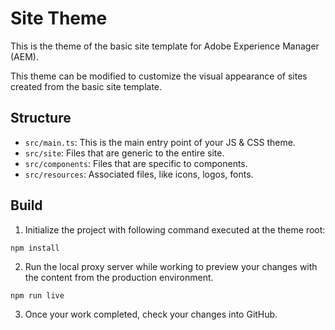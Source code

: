 # Site Theme

This is the theme of the basic site template for Adobe Experience Manager (AEM).

This theme can be modified to customize the visual appearance of sites created from the basic site template.

## Structure

- `src/main.ts`: This is the main entry point of your JS & CSS theme.
- `src/site`: Files that are generic to the entire site.
- `src/components`: Files that are specific to components.
- `src/resources`: Associated files, like icons, logos, fonts.

## Build

1. Initialize the project with following command executed at the theme root:

```
npm install
```

2. Run the local proxy server while working to preview your changes with the content from the production environment.

```
npm run live
```

3. Once your work completed, check your changes into GitHub.
